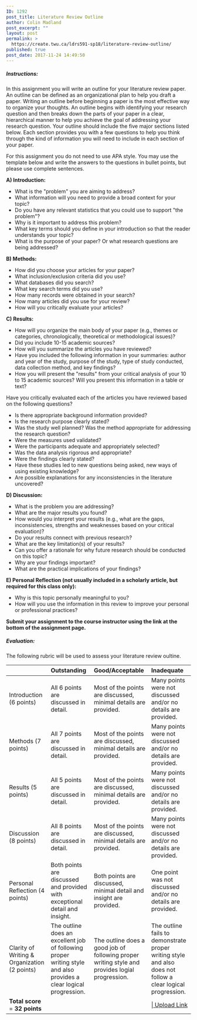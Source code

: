 ```yaml
---
ID: 1292
post_title: Literature Review Outline
author: Colin Madland
post_excerpt: ""
layout: post
permalink: >
  https://create.twu.ca/ldrs591-sp18/literature-review-outline/
published: true
post_date: 2017-11-24 14:49:50
---
```

<h5>Instructions:</h5>

In this assignment you will write an outline for your literature review paper. An outline can be defined as an organizational plan to help you draft a paper. Writing an outline before beginning a paper is the most effective way to organize your thoughts. An outline begins with identifying your research question and then breaks down the parts of your paper in a clear, hierarchical manner to help you achieve the goal of addressing your research question. Your outline should include the five major sections listed below. Each section provides you with a few questions to help you think through the kind of information you will need to include in each section of your paper.

For this assignment you do not need to use APA style. You may use the template below and write the answers to the questions in bullet points, but please use complete sentences.

<strong>A) Introduction:</strong>

<ul>
    <li>What is the "problem" you are aiming to address?</li>
    <li>What information will you need to provide a broad context for your topic?</li>
    <li>Do you have any relevant statistics that you could use to support "the problem"?</li>
    <li>Why is it important to address this problem?</li>
    <li>What key terms should you define in your introduction so that the reader understands your topic?</li>
    <li>What is the purpose of your paper? Or what research questions are being addressed?</li>
</ul>

<strong>B) Methods:</strong>

<ul>
    <li>How did you choose your articles for your paper?</li>
    <li>What inclusion/exclusion criteria did you use?</li>
    <li>What databases did you search?</li>
    <li>What key search terms did you use?</li>
    <li>How many records were obtained in your search?</li>
    <li>How many articles did you use for your review?</li>
    <li>How will you critically evaluate your articles?</li>
</ul>

<strong>C) Results:</strong>

<ul>
    <li>How will you organize the main body of your paper (e.g., themes or categories, chronologically, theoretical or methodological issues)?</li>
    <li>Did you include 10-15 academic sources?</li>
    <li>How will you summarize the articles you have reviewed?</li>
    <li>Have you included the following information in your summaries: author and year of the study, purpose of the study, type of study conducted, data collection method, and key findings?</li>
    <li>How you will present the "results" from your critical analysis of your 10 to 15 academic sources? Will you present this information in a table or text?</li>
</ul>

Have you critically evaluated each of the articles you have reviewed based on the following questions?

<ul>
    <li>Is there appropriate background information provided?</li>
    <li>Is the research purpose clearly stated?</li>
    <li>Was the study well planned? Was the method appropriate for addressing the research question?</li>
    <li>Were the measures used validated?</li>
    <li>Were the participants adequate and appropriately selected?</li>
    <li>Was the data analysis rigorous and appropriate?</li>
    <li>Were the findings clearly stated?</li>
    <li>Have these studies led to new questions being asked, new ways of using existing knowledge?</li>
    <li>Are possible explanations for any inconsistencies in the literature uncovered?</li>
</ul>

<strong>D) Discussion:</strong>

<ul>
    <li>What is the problem you are addressing?</li>
    <li>What are the major results you found?</li>
    <li>How would you interpret your results (e.g., what are the gaps, inconsistencies, strengths and weaknesses based on your critical evaluation)?</li>
    <li>Do your results connect with previous research?</li>
    <li>What are the key limitation(s) of your results?</li>
    <li>Can you offer a rationale for why future research should be conducted on this topic?</li>
    <li>Why are your findings important?</li>
    <li>What are the practical implications of your findings?</li>
</ul>

<strong>E) Personal Reflection (not usually included in a scholarly article, but required for this class only):</strong>

<ul>
    <li>Why is this topic personally meaningful to you?</li>
    <li>How will you use the information in this review to improve your personal or professional practices?</li>
</ul>

<strong>Submit your assignment to the course instructor using the link at the bottom of the assignment page.</strong>

<h5>Evaluation:</h5>

The following rubric will be used to assess your literature review oultine.

<table>
<thead>
<tr>
<th align="left"></th>
<th align="left">Outstanding</th>
<th align="left">Good/Acceptable</th>
<th align="left">Inadequate</th>
</tr>
</thead>
<tbody>
<tr>
<td align="left">Introduction (6 points)</td>
<td align="left">All 6 points are discussed in detail.</td>
<td align="left">Most of the points are discussed, minimal details are provided.</td>
<td align="left">Many points were not discussed and/or no details are provided.</td>
</tr>
<tr>
<td align="left">Methods (7 points)</td>
<td align="left">All 7 points are discussed in detail.</td>
<td align="left">Most of the points are discussed, minimal details are provided.</td>
<td align="left">Many points were not discussed and/or no details are provided.</td>
</tr>
<tr>
<td align="left">Results (5 points)</td>
<td align="left">All 5 points are discussed in detail.</td>
<td align="left">Most of the points are discussed, minimal details are provided.</td>
<td align="left">Many points were not discussed and/or no details are provided.</td>
</tr>
<tr>
<td align="left">Discussion (8 points)</td>
<td align="left">All 8 points are discussed in detail.</td>
<td align="left">Most of the points are discussed, minimal details are provided.</td>
<td align="left">Many points were not discussed and/or no details are provided.</td>
</tr>
<tr>
<td align="left">Personal Reflection (4 points)</td>
<td align="left">Both points are discussed and provided with exceptional detail and insight.</td>
<td align="left">Both points are discussed, minimal detail and insight are provided.</td>
<td align="left">One point was not discussed and/or no details are provided.</td>
</tr>
<tr>
<td align="left">Clarity of Writing &amp; Organization (2 points)</td>
<td align="left">The outline does an excellent job of following proper writing style and also provides a clear logical progression.</td>
<td align="left">The outline does a good job of following proper writing style and provides logial progression.</td>
<td align="left">The outline fails to demonstrate proper writing style and also does not follow a clear logical progression.</td>
</tr>
<tr>
<td align="left"><strong>Total score</strong> = <strong>32 points</strong></td>
<td align="left"></td>
<td align="left"></td>
<td align="left">|<!--themify_builder_static--><a href="https://create.twu.ca/ldrs591-sp18/lessons/literature-review-outline/"> Upload Link </a><!--/themify_builder_static--></td>
</tr>
</tbody>
</table>